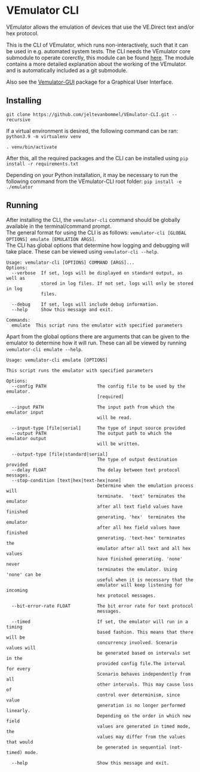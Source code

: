 
# VEmulator CLI
VEmulator allows the emulation of devices that use the VE.Direct text and/or hex protocol. 

This is the CLI of VEmulator, which runs non-interactively, such that it can be used in e.g. automated system tests. The CLI needs the VEmulator core submodule to operate corerctly, this module can be found [here](https://github.com/jeltevanbommel/VEmulator). The module contains a more detailed explanation about the working of the VEmulator. and is automatically included as a git submodule. 

Also see the [Vemulator-GUI](https://github.com/jeltevanbommel/VEmulator-GUI) package for a Graphical User Interface.

## Installing

`git clone https://github.com/jeltevanbommel/VEmulator-CLI.git --recursive `

If a virtual environment is desired, the following command can be ran:
`python3.9 -m virtualenv venv`

`. venv/bin/activate`

After this, all the required packages and the CLI can be installed using
`pip install -r requirements.txt`

Depending on your Python installation, it may be necessary to run the following command from the VEmulator-CLI root folder:
`pip install -e ./emulator`

## Running
After installing the CLI, the `vemulator-cli` command should be globally available in the terminal/command prompt.  
The general format for using the CLI is as follows: `vemulator-cli [GLOBAL OPTIONS] emulate [EMULATION ARGS]`.  
The CLI has global options that determine how logging and debugging will take place. These can be viewed using `vemulator-cli --help`.  
```
Usage: vemulator-cli [OPTIONS] COMMAND [ARGS]...
Options:
  --verbose  If set, logs will be displayed on standard output, as well as
             stored in log files. If not set, logs will only be stored in log
             files.

  --debug    If set, logs will include debug information.
  --help     Show this message and exit.

Commands:
  emulate  This script runs the emulator with specified parameters
```
Apart from the global options there are arguments that can be given to the emulator to determine how it will run. These can all be viewed by running `vemulator-cli emulate --help`.
```
Usage: vemulator-cli emulate [OPTIONS]

This script runs the emulator with specified parameters

Options:
  --config PATH                   The config file to be used by the emulator.
                                  [required]

  --input PATH                    The input path from which the emulator input
                                  will be read.

  --input-type [file|serial]      The type of input source provided
  --output PATH                   The output path to which the emulator output
                                  will be written.

  --output-type [file|standard|serial]
                                  The type of output destination provided
  --delay FLOAT                   The delay between text protocol messages.
  --stop-condition [text|hex|text-hex|none]
                                  Determine when the emulation process will
                                  terminate.  'text' terminates the emulator
                                  after all text field values have finished
                                  generating. 'hex'  terminates the emulator
                                  after all hex field values have finished
                                  generating. 'text-hex' terminates the
                                  emulator after all text and all hex values
                                  have finished generating. 'none' never
                                  terminates the emulator. Using 'none' can be
                                  useful when it is necessary that the
                                  emulator will keep listening for incoming
                                  hex protocol messages.

  --bit-error-rate FLOAT          The bit error rate for text protocol
                                  messages.

  --timed                         If set, the emulator will run in a timing
                                  based fashion. This means that there will be
                                  concurrency involved. Scenario values will
                                  be generated based on intervals set in the
                                  provided config file.The interval for every
                                  Scenario behaves independently from all
                                  other intervals. This may cause loss of
                                  control over determinism, since value
                                  generation is no longer performed linearly.
                                  Depending on the order in which new field
                                  values are generated in timed mode, the
                                  values may differ from the values that would
                                  be generated in sequential (not-timed) mode.

  --help                          Show this message and exit.
```
